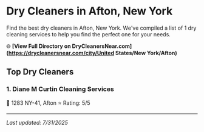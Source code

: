 # Dry Cleaners in Afton, New York

Find the best dry cleaners in Afton, New York. We've compiled a list of 1 dry cleaning services to help you find the perfect one for your needs.

🌐 **[View Full Directory on DryCleanersNear.com](https://drycleanersnear.com/city/United States/New York/Afton)**

## Top Dry Cleaners

### 1. Diane M Curtin Cleaning Services
📍 1283 NY-41, Afton
⭐ Rating: 5/5


---

*Last updated: 7/31/2025*
